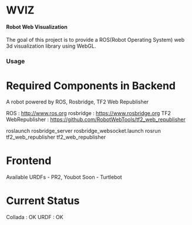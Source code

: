 WVIZ
====

#### Robot Web Visualization ####

The goal of this project is to provide a ROS(Robot Operating System) web 3d visualization library using WebGL. 

### Usage ###

# Required Components in Backend #

A robot powered by ROS, Rosbridge, TF2 Web Republisher

ROS                 : http://www.ros.org
rosbridge           : https://www.rosbridge.org
TF2 WebRepublisher  : https://github.com/RobotWebTools/tf2_web_republisher

roslaunch rosbridge_server rosbridge_websocket.launch
rosrun tf2_web_republisher tf2_web_republisher

# Frontend #

Available URDFs - PR2, Youbot
Soon            - Turtlebot

# Current Status #

Collada : OK
URDF    : OK


